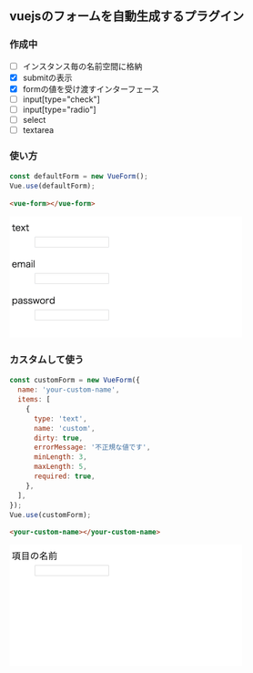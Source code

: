 ## vuejsのフォームを自動生成するプラグイン

### 作成中

- [ ] インスタンス毎の名前空間に格納
- [x] submitの表示
- [x] formの値を受け渡すインターフェース
- [ ] input[type="check"]
- [ ] input[type="radio"]
- [ ] select
- [ ] textarea

### 使い方

```js
const defaultForm = new VueForm();
Vue.use(defaultForm);
```

```html
<vue-form></vue-form>
```

![](./example/example.gif)

### カスタムして使う
```js
const customForm = new VueForm({
  name: 'your-custom-name',
  items: [
    {
      type: 'text',
      name: 'custom',
      dirty: true,
      errorMessage: '不正規な値です',
      minLength: 3,
      maxLength: 5,
      required: true,
    },
  ],
});
Vue.use(customForm);
```

```html
<your-custom-name></your-custom-name>
```

![](./example/example2.gif)

